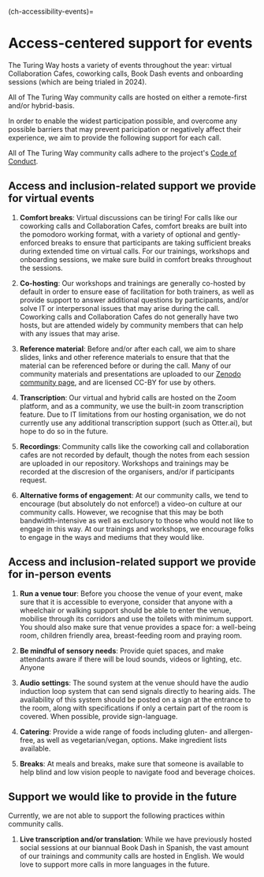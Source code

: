 (ch-accessibility-events)=
# Access-centered support for events

The Turing Way hosts a variety of events throughout the year: virtual Collaboration Cafes, coworking calls, Book Dash events and onboarding sessions (which are being trialed in 2024). 

All of The Turing Way community calls are hosted on either a remote-first and/or hybrid-basis. 

In order to enable the widest participation possible, and overcome any possible barriers that may prevent paricipation or negatively affect their experience, we aim to provide the following support for each call.

All of The Turing Way community calls adhere to the project's [Code of Conduct](https://github.com/the-turing-way/the-turing-way/blob/main/CODE_OF_CONDUCT.md).

## Access and inclusion-related support we provide for virtual events

1. **Comfort breaks**: Virtual discussions can be tiring! For calls like our coworking calls and Collaboration Cafes, comfort breaks are built into the pomodoro working format, with a variety of optional and gently-enforced breaks to ensure that participants are taking sufficient breaks during extended time on virtual calls. For our trainings, workshops and onboarding sessions, we make sure build in comfort breaks throughout the sessions. 

2. **Co-hosting**: Our workshops and trainings are generally co-hosted by default in order to ensure ease of facilitation for both trainers, as well as provide support to answer additional questions by participants, and/or solve IT or interpersonal issues that may arise during the call. Coworking calls and Collaboration Cafes do not generally have two hosts, but are attended widely by community members that can help with any issues that may arise.

3. **Reference material**: Before and/or after each call, we aim to share slides, links and other reference materials to ensure that that the material can be referenced before or during the call. Many of our community materials and presentations are uploaded to our [Zenodo community page](https://zenodo.org/communities/the-turing-way/), and are licensed CC-BY for use by others.

4. **Transcription**: Our virtual and hybrid calls are hosted on the Zoom platform, and as a community, we use the built-in zoom transcription feature. Due to IT limitations from our hosting organisation, we do not currently use any additional transcription support (such as Otter.ai), but hope to do so in the future.

5. **Recordings**: Community calls like the coworking call and collaboration cafes are not recorded by default, though the notes from each session are uploaded in our repository. Workshops and trainings may be recorded at the discresion of the organisers, and/or if participants request.

6. **Alternative forms of engagement**: At our community calls, we tend to encourage (but absolutely do not enforce!) a video-on culture at our community calls. However, we recognise that this may be both bandwidth-intensive as well as exclusory to those who would not like to engage in this way. At our trainings and workshops, we encourage folks to engage in the ways and mediums that they would like.

## Access and inclusion-related support we provide for in-person events

1. **Run a venue tour**:  Before you choose the venue of your event, make sure that it is accessible to everyone, consider that anyone with a wheelchair or walking support should be able to enter the venue, mobilise through its corridors and use the toilets with minimum support. You should also make sure that venue provides a space for: a well-being room, children friendly area, breast-feeding room and praying room.
   
2. **Be mindful of sensory needs**: Provide quiet spaces, and make attendants aware if there will be loud sounds, videos or lighting, etc. Anyone 

3. **Audio settings**: The sound system at the venue should have the audio induction loop system that can send signals directly to hearing aids. The availability of this system should be posted on a sign at the entrance to the room, along with specifications if only a certain part of the room is covered. When possible, provide sign-language. 

4. **Catering**: Provide a wide range of foods including gluten- and allergen-free, as well as vegetarian/vegan, options. Make ingredient lists available.
  
5. **Breaks**: At meals and breaks, make sure that someone is available to help blind and low vision people to navigate food and beverage choices.

## Support we would like to provide in the future

Currently, we are not able to support the following practices within community calls.

1. **Live transcription and/or translation**: While we have previously hosted social sessions at our biannual Book Dash in Spanish, the vast amount of our trainings and community calls are hosted in English. We would love to support more calls in more languages in the future.
